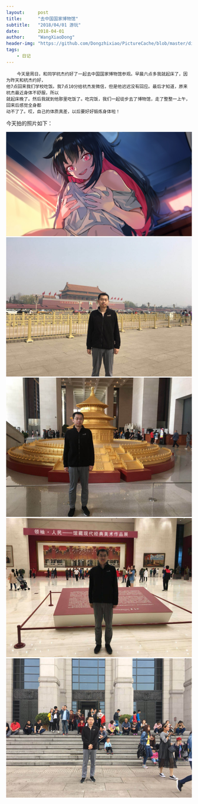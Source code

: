 ```yaml
---
layout:     post
title:      "去中国国家博物馆"
subtitle:   "2018/04/01 游玩"
date:       2018-04-01
author:     "WangXiaoDong"
header-img: "https://github.com/Dongzhixiao/PictureCache/blob/master/diaryPic/20180401.jpg?raw=true"
tags:
    - 日记
---
```


```
    今天是周日，和同学杭杰约好了一起去中国国家博物馆参观。早晨六点多我就起床了，因为昨天和杭杰约好，
他7点回来我们学校吃饭。我7点10分给杭杰发微信，但是他迟迟没有回应。最后才知道，原来杭杰最近身体不舒服，所以
就起床晚了。然后我就到他那里吃饭了。吃完饭，我们一起徒步去了博物馆，走了整整一上午，回来后感觉全身都
动不了了。哎，自己的体质真差，以后要好好锻炼身体啦！
```

今天拍的照片如下：

![照片](https://github.com/Dongzhixiao/PictureCache/blob/master/diaryPic/20180401_1.jpg?raw=true)
![照片](https://github.com/Dongzhixiao/PictureCache/blob/master/diaryPic/20180401_2.jpg?raw=true)
![照片](https://github.com/Dongzhixiao/PictureCache/blob/master/diaryPic/20180401_3.jpg?raw=true)
![照片](https://github.com/Dongzhixiao/PictureCache/blob/master/diaryPic/20180401_4.jpg?raw=true)
![照片](https://github.com/Dongzhixiao/PictureCache/blob/master/diaryPic/20180401_5.jpg?raw=true)

